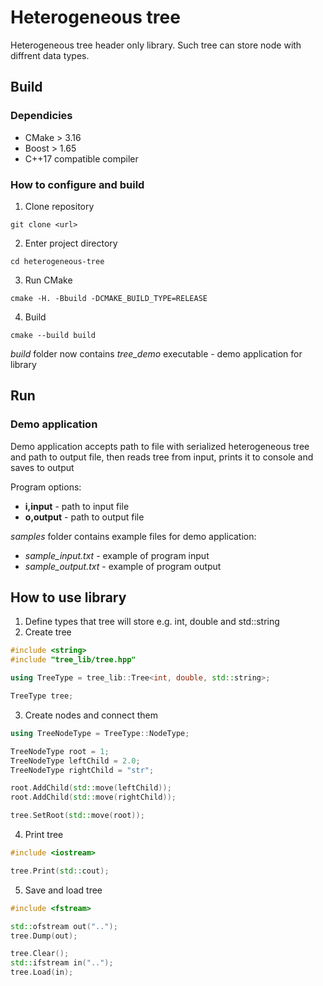# Heterogeneous tree

Heterogeneous tree header only library. Such tree can store node with diffrent data types.

## Build

### Dependicies

- CMake > 3.16
- Boost > 1.65
- C++17 compatible compiler

### How to configure and build

1. Clone repository

```git clone <url>```

2. Enter project directory

```cd heterogeneous-tree```

3. Run CMake

```cmake -H. -Bbuild -DCMAKE_BUILD_TYPE=RELEASE```

4. Build

```cmake --build build```

*build* folder now contains *tree_demo* executable - demo application for library

## Run

### Demo application

Demo application accepts path to file with serialized heterogeneous tree
and path to output file, then reads tree from input, prints it to console and
saves to output

Program options:

- **i,input** - path to input file
- **o,output** - path to output file

*samples* folder contains example files for demo application:
- *sample_input.txt* - example of program input
- *sample_output.txt* - example of program output

## How to use library

1. Define types that tree will store e.g. int, double and std::string
2. Create tree

```cpp
#include <string>
#include "tree_lib/tree.hpp"

using TreeType = tree_lib::Tree<int, double, std::string>;

TreeType tree;
```

3. Create nodes and connect them

```cpp
using TreeNodeType = TreeType::NodeType;

TreeNodeType root = 1;
TreeNodeType leftChild = 2.0;
TreeNodeType rightChild = "str";

root.AddChild(std::move(leftChild));
root.AddChild(std::move(rightChild));

tree.SetRoot(std::move(root));
```

4. Print tree

```cpp
#include <iostream>

tree.Print(std::cout);
```

5. Save and load tree

```cpp
#include <fstream>

std::ofstream out("..");
tree.Dump(out);

tree.Clear();
std::ifstream in("..");
tree.Load(in);
```
